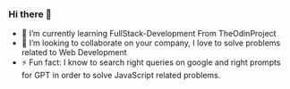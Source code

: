 ### Hi there 👋

- 🌱 I’m currently learning FullStack-Development From TheOdinProject
- 👯 I’m looking to collaborate on your company, I love to solve problems related to Web Development 
 - ⚡ Fun fact: I know to search right queries on google and right prompts for GPT in order to solve JavaScript related problems.

